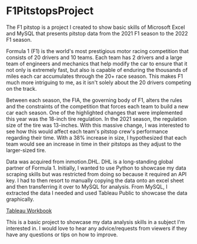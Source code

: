 # F1PitstopsProject
The F1 pitstop is a project I created to show basic skills of Microsoft Excel and MySQL that presents pitstop data from the 2021 F1 season to the 2022 F1 season.

Formula 1 (F1) is the world's most prestigious motor racing competition that consists of 20 drivers and 10 teams. 
Each team has 2 drivers and a large team of engineers and mechanics that help modify the car to ensure that it not only is extremely fast, but also is capable of enduring the thousands of miles each car accumulates through the 20+ race season.
This makes F1 much more intriguing to me, as it isn't solely about the 20 drivers competing on the track.

Between each season, the FIA, the governing body of F1, alters the rules and the constraints of the competition that forces each team to build a new car each season. One of the highlighted changes that were implemented this year was the 18-inch tire regulation. In the 2021 season, the regulation size of the tire was 13-inches. With this massive change, I was interested to see how this would affect each team's pitstop crew's performance regarding their time. With a 38% increase in size, I hypothesized that each team would see an increase in time in their pitstops as they adjust to the larger-sized tire.

Data was acquired from inmotion.DHL. DHL is a long-standing global partner of Formula 1. Initially, I wanted to use Python to showcase my data scraping skills but was restricted from doing so because it required an API key. I had to then resort to manually copying the data onto an excel sheet and then transferring it over to MySQL for analysis. From MySQL, I extracted the data I needed and used Tableau Public to showcase the data graphically.

[Tableau Workbook](https://public.tableau.com/views/Formula1DriverPitstops/F1PitstopProject?:language=en-US&:display_count=n&:origin=viz_share_link)

This is a basic project to showcase my data analysis skills in a subject I'm interested in. I would love to hear any advice/requests from viewers if they have any questions or tips on how to improve.
